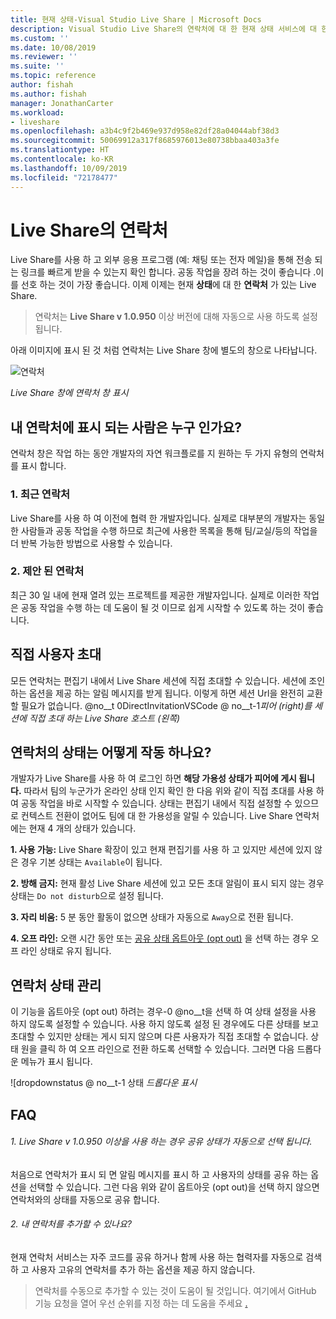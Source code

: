 ```yaml
---
title: 현재 상태-Visual Studio Live Share | Microsoft Docs
description: Visual Studio Live Share의 연락처에 대 한 현재 상태 서비스에 대 한 정보입니다.
ms.custom: ''
ms.date: 10/08/2019
ms.reviewer: ''
ms.suite: ''
ms.topic: reference
author: fishah
ms.author: fishah
manager: JonathanCarter
ms.workload:
- liveshare
ms.openlocfilehash: a3b4c9f2b469e937d958e82df28a04044abf38d3
ms.sourcegitcommit: 50069912a317f8685976013e80738bbaa403a3fe
ms.translationtype: HT
ms.contentlocale: ko-KR
ms.lasthandoff: 10/09/2019
ms.locfileid: "72178477"
---
```

<!--
Copyright © Microsoft Corporation
All rights reserved.
Creative Commons Attribution 4.0 License (International): https://creativecommons.org/licenses/by/4.0/legalcode
-->

# <a name="contacts-in-live-share"></a>Live Share의 연락처 

Live Share를 사용 하 고 외부 응용 프로그램 (예: 채팅 또는 전자 메일)을 통해 전송 되는 링크를 빠르게 받을 수 있는지 확인 합니다. 공동 작업을 장려 하는 것이 좋습니다 .이를 선호 하는 것이 가장 좋습니다. 이제 이제는 현재 **상태**에 대 한 **연락처** 가 있는 Live Share.

>연락처는 **Live Share v 1.0.950** 이상 버전에 대해 자동으로 사용 하도록 설정 됩니다.

아래 이미지에 표시 된 것 처럼 연락처는 Live Share 창에 별도의 창으로 나타납니다. 

![연락처](../media/vscode-contacts-intro.png)

<em>Live Share 창에 연락처 창 표시</em>
## <a name="who-shows-up-in-my-contacts"></a>내 연락처에 표시 되는 사람은 누구 인가요?

연락처 창은 작업 하는 동안 개발자의 자연 워크플로를 지 원하는 두 가지 유형의 연락처를 표시 합니다.
### <a name="1-recent-contacts"></a>1. 최근 연락처  
 Live Share를 사용 하 여 이전에 협력 한 개발자입니다. 실제로 대부분의 개발자는 동일한 사람들과 공동 작업을 수행 하므로 최근에 사용한 목록을 통해 팀/교실/등의 작업을 더 반복 가능한 방법으로 사용할 수 있습니다.
### <a name="2-suggested-contacts"></a>2. 제안 된 연락처
최근 30 일 내에 현재 열려 있는 프로젝트를 제공한 개발자입니다. 실제로 이러한 작업은 공동 작업을 수행 하는 데 도움이 될 것 이므로 쉽게 시작할 수 있도록 하는 것이 좋습니다.

## <a name="direct-user-invitations"></a>직접 사용자 초대 
모든 연락처는 편집기 내에서 Live Share 세션에 직접 초대할 수 있습니다. 세션에 조인 하는 옵션을 제공 하는 알림 메시지를 받게 됩니다. 이렇게 하면 세션 Url을 완전히 교환할 필요가 없습니다.
@no__t 0DirectInvitationVSCode @ no__t-1<em>피어 (right)를 세션에 직접 초대 하는 Live Share 호스트 (왼쪽)</em>

## <a name="how-does-status-for-contacts-work"></a>연락처의 상태는 어떻게 작동 하나요?
개발자가 Live Share를 사용 하 여 로그인 하면 **해당 가용성 상태가 피어에 게시 됩니다.** 따라서 팀의 누군가가 온라인 상태 인지 확인 한 다음 위와 같이 직접 초대를 사용 하 여 공동 작업을 바로 시작할 수 있습니다.
상태는 편집기 내에서 직접 설정할 수 있으므로 컨텍스트 전환이 없어도 팀에 대 한 가용성을 알릴 수 있습니다. Live Share 연락처에는 현재 4 개의 상태가 있습니다.

**1. 사용 가능:**  Live Share 확장이 있고 현재 편집기를 사용 하 고 있지만 세션에 있지 않은 경우 기본 상태는 `Available`이 됩니다.

**2. 방해 금지:**  현재 활성 Live Share 세션에 있고 모든 초대 알림이 표시 되지 않는 경우 상태는 `Do not disturb`으로 설정 됩니다.

**3. 자리 비움:**  5 분 동안 활동이 없으면 상태가 자동으로 `Away`으로 전환 됩니다.

**4. 오프 라인:**  오랜 시간 동안 또는 [공유 상태 옵트아웃 (opt out)](##ManagingPresence) 을 선택 하는 경우 오프 라인 상태로 유지 됩니다.


## 연락처 상태<a name="ManagingPresence"> </a> 관리

이 기능을 옵트아웃 (opt out) 하려는 경우-0 @no__t을 선택 하 여 상태 설정을 사용 하지 않도록 설정할 수 있습니다. 사용 하지 않도록 설정 된 경우에도 다른 상태를 보고 초대할 수 있지만 상태는 게시 되지 않으며 다른 사용자가 직접 초대할 수 없습니다.
상태 원을 클릭 하 여 오프 라인으로 전환 하도록 선택할 수 있습니다. 그러면 다음 드롭다운 메뉴가 표시 됩니다.

![dropdownstatus @ no__t-1 상태 <em>드롭다운 표시</em>

## <a name="faqs"></a>FAQ 

###### <a name="1-will-i-be-automatically-opting-into-sharing-status-when-i-use-live-share-v10950-and-above"></a>1. Live Share v 1.0.950 이상을 사용 하는 경우 공유 상태가 자동으로 선택 됩니다.

처음으로 연락처가 표시 되 면 알림 메시지를 표시 하 고 사용자의 상태를 공유 하는 옵션을 선택할 수 있습니다. 그런 다음 위와 같이 옵트아웃 (opt out)을 선택 하지 않으면 연락처와의 상태를 자동으로 공유 합니다.

###### <a name="2-can-i-add-my-own-contacts"></a>2. 내 연락처를 추가할 수 있나요?

현재 연락처 서비스는 자주 코드를 공유 하거나 함께 사용 하는 협력자를 자동으로 검색 하 고 사용자 고유의 연락처를 추가 하는 옵션을 제공 하지 않습니다. 


>연락처를 수동으로 추가할 수 있는 것이 도움이 될 것입니다. 여기에서 GitHub 기능 요청을 열어 우선 순위를 지정 하는 데 도움을 주세요 [.](https://github.com/MicrosoftDocs/live-share/issues/new?template=feature_request.md)
 

 